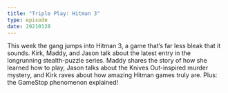 ```yaml
---
title: "Triple Play: Hitman 3"
type: episode
date: 20210128
---
```

This week the gang jumps into Hitman 3, a game that’s far less bleak that it sounds. Kirk, Maddy, and Jason talk about the latest entry in the longrunning stealth-puzzle series. Maddy shares the story of how she learned how to play, Jason talks about the Knives Out-inspired murder mystery, and Kirk raves about how amazing Hitman games truly are. Plus: the GameStop phenomenon explained!
